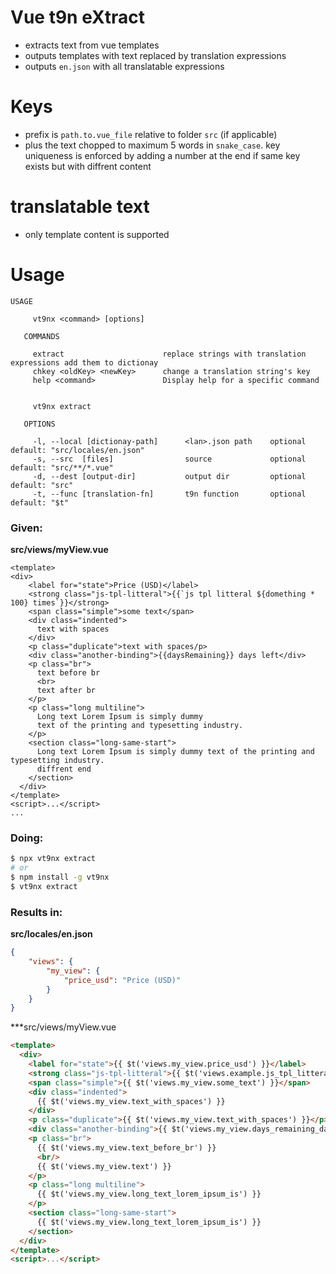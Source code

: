 # Vue t9n eXtract

- extracts text from vue templates
- outputs templates with text replaced by translation expressions
- outputs ``en.json`` with all translatable expressions

# Keys
- prefix is `path.to.vue_file` relative to folder `src` (if applicable)
- plus the text chopped to maximum 5 words in `snake_case`. key uniqueness is enforced by adding a number at the end if same key exists but with diffrent content

# translatable text
- only template content is supported


# Usage

```
USAGE

     vt9nx <command> [options]

   COMMANDS

     extract                      replace strings with translation expressions add them to dictionay
     chkey <oldKey> <newKey>      change a translation string's key
     help <command>               Display help for a specific command


     vt9nx extract

   OPTIONS

     -l, --local [dictionay-path]      <lan>.json path    optional      default: "src/locales/en.json"
     -s, --src  [files]                source             optional      default: "src/**/*.vue"
     -d, --dest [output-dir]           output dir         optional      default: "src"
     -t, --func [translation-fn]       t9n function       optional      default: "$t"

```

### Given:

**src/views/myView.vue**
```
<template>
<div>
    <label for="state">Price (USD)</label>
    <strong class="js-tpl-litteral">{{`js tpl litteral ${domething * 100} times`}}</strong>
    <span class="simple">some text</span>
    <div class="indented">
      text with spaces
    </div>
    <p class="duplicate">text with spaces/p>
    <div class="another-binding">{{daysRemaining}} days left</div>
    <p class="br">
      text before br
      <br>
      text after br
    </p> 
    <p class="long multiline">
      Long text Lorem Ipsum is simply dummy 
      text of the printing and typesetting industry. 
    </p>
    <section class="long-same-start">
      Long text Lorem Ipsum is simply dummy text of the printing and typesetting industry. 
      diffrent end
    </section>
  </div>
</template>
<script>...</script>
...
```

### Doing:
```sh
$ npx vt9nx extract
# or
$ npm install -g vt9nx
$ vt9nx extract
```

### Results in:
**src/locales/en.json**
```json
{
    "views": {
        "my_view": {
            "price_usd": "Price (USD)"
        }
    }
}
```
***src/views/myView.vue
```html
<template>
  <div>
    <label for="state">{{ $t('views.my_view.price_usd') }}</label>
    <strong class="js-tpl-litteral">{{ $t('views.example.js_tpl_litteral_domething', {domething100:domething * 100}) }}</strong>
    <span class="simple">{{ $t('views.my_view.some_text') }}</span>
    <div class="indented">
      {{ $t('views.my_view.text_with_spaces') }}
    </div>
    <p class="duplicate">{{ $t('views.my_view.text_with_spaces') }}</p>
    <div class="another-binding">{{ $t('views.my_view.days_remaining_days_left', {daysRemaining:daysRemaining}) }}</div>
    <p class="br">
      {{ $t('views.my_view.text_before_br') }}
      <br/>
      {{ $t('views.my_view.text') }}
    </p>
    <p class="long multiline">
      {{ $t('views.my_view.long_text_lorem_ipsum_is') }}
    </p>
    <section class="long-same-start">
      {{ $t('views.my_view.long_text_lorem_ipsum_is') }}
    </section>
  </div>
</template>
<script>...</script>
```

